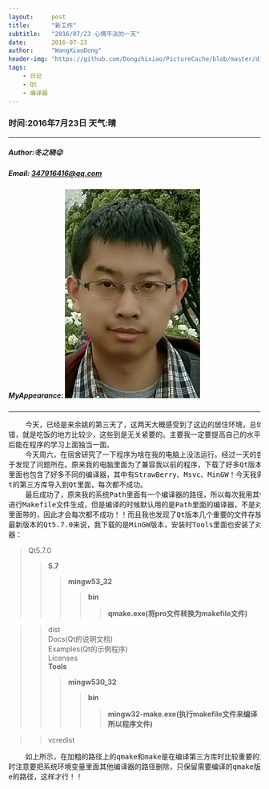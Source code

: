 ```yaml
---
layout:     post
title:      "新工作"
subtitle:   "2016/07/23 心情平淡的一天"
date:       2016-07-23
author:     "WangXiaoDong"
header-img: "https://github.com/Dongzhixiao/PictureCache/blob/master/diaryPic/20160723.jpg?raw=true"
tags:
    - 日记
    - Qt
    - 编译器
---
```



### 时间:2016年7月23日 天气:晴
-----
#####   Author:冬之晓:stuck_out_tongue_winking_eye:
#####   Email: 347916416@qq.com
#####   MyAppearance: ![MyAppearance](https://github.com/Dongzhixiao/PictureCache/raw/master/MyPicture.JPG "我的头像")
----------
<pre>
    今天，已经是来余姚的第三天了，这两天大概感受到了这边的居住环境，总体来说不
错，就是吃饭的地方比较少，这些到是无关紧要的。主要我一定要提高自己的水平，争取以
后能在程序的学习上面独当一面。  
    今天周六，在宿舍研究了一下程序为啥在我的电脑上没法运行。经过一天的尝试，终
于发现了问题所在。原来我的电脑里面为了兼容我以前的程序，下载了好多Qt版本，因此
里面也包含了好多不同的编译器，其中有StrawBerry、Msvc、MinGW！今天我需要将一个Q
t的第三方库导入到Qt里面，每次都不成功。
    最后成功了，原来我的系统Path里面有一个编译器的路径，所以每次我用其他版本Qt
进行Makefile文件生成，但是编译的时候默认用的是Path里面的编译器，不是对应Qt版本
里面带的，因此才会每次都不成功！！而且我也发现了Qt版本几个重要的文件存放，就拿
最新版本的Qt5.7.0来说，我下载的是MinGW版本，安装时Tools里面也安装了对应的编译 
器：
</pre>
>Qt5.7.0
>>**5.7**
>>>**mingw53_32**
>>>>**bin**
>>>>>**qmake.exe(将pro文件转换为makefile文件)**

>>dist  
Docs(Qt的说明文档)  
Examples(Qt的示例程序)  
Licenses  
**Tools**
>>>**mingw530_32**
>>>>**bin**
>>>>>**mingw32-make.exe(执行makefile文件来编译所以程序文件)**

>>vcredist  
<pre>
    如上所示，在加粗的路径上的qmake和make是在编译第三方库时比较重要的文件，同
时注意要把系统环境变量里面其他编译器的路径删除，只保留需要编译的qmake版本和mak
e的路径，这样才行！！
</pre>